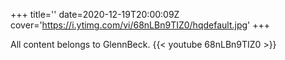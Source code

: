 +++
title=''
date=2020-12-19T20:00:09Z
cover='https://i.ytimg.com/vi/68nLBn9TIZ0/hqdefault.jpg'
+++

All content belongs to GlennBeck.
{{< youtube 68nLBn9TIZ0 >}}
